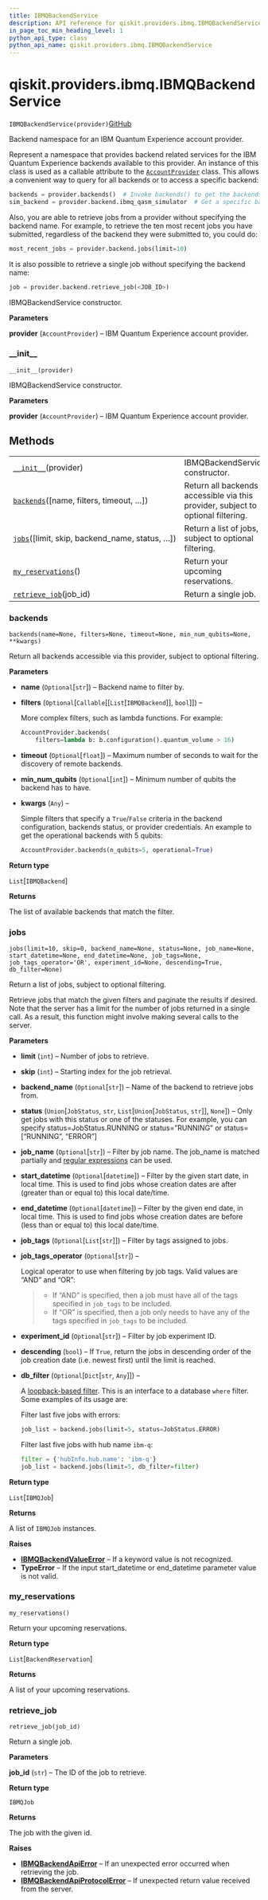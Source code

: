 ```yaml
---
title: IBMQBackendService
description: API reference for qiskit.providers.ibmq.IBMQBackendService
in_page_toc_min_heading_level: 1
python_api_type: class
python_api_name: qiskit.providers.ibmq.IBMQBackendService
---
```


<span id="qiskit-providers-ibmq-ibmqbackendservice" />

# qiskit.providers.ibmq.IBMQBackendService

<span id="qiskit.providers.ibmq.IBMQBackendService" />

`IBMQBackendService(provider)`[GitHub](https://github.com/qiskit/qiskit-ibmq-provider/tree/stable/0.12/qiskit/providers/ibmq/ibmqbackendservice.py "view source code")

Backend namespace for an IBM Quantum Experience account provider.

Represent a namespace that provides backend related services for the IBM Quantum Experience backends available to this provider. An instance of this class is used as a callable attribute to the [`AccountProvider`](qiskit.providers.ibmq.AccountProvider "qiskit.providers.ibmq.AccountProvider") class. This allows a convenient way to query for all backends or to access a specific backend:

```python
backends = provider.backends()  # Invoke backends() to get the backends.
sim_backend = provider.backend.ibmq_qasm_simulator  # Get a specific backend instance.
```

Also, you are able to retrieve jobs from a provider without specifying the backend name. For example, to retrieve the ten most recent jobs you have submitted, regardless of the backend they were submitted to, you could do:

```python
most_recent_jobs = provider.backend.jobs(limit=10)
```

It is also possible to retrieve a single job without specifying the backend name:

```python
job = provider.backend.retrieve_job(<JOB_ID>)
```

IBMQBackendService constructor.

**Parameters**

**provider** (`AccountProvider`) – IBM Quantum Experience account provider.

### \_\_init\_\_

<span id="qiskit.providers.ibmq.IBMQBackendService.__init__" />

`__init__(provider)`

IBMQBackendService constructor.

**Parameters**

**provider** (`AccountProvider`) – IBM Quantum Experience account provider.

## Methods

|                                                                                                                                                    |                                                                                  |
| -------------------------------------------------------------------------------------------------------------------------------------------------- | -------------------------------------------------------------------------------- |
| [`__init__`](#qiskit.providers.ibmq.IBMQBackendService.__init__ "qiskit.providers.ibmq.IBMQBackendService.__init__")(provider)                     | IBMQBackendService constructor.                                                  |
| [`backends`](#qiskit.providers.ibmq.IBMQBackendService.backends "qiskit.providers.ibmq.IBMQBackendService.backends")(\[name, filters, timeout, …]) | Return all backends accessible via this provider, subject to optional filtering. |
| [`jobs`](#qiskit.providers.ibmq.IBMQBackendService.jobs "qiskit.providers.ibmq.IBMQBackendService.jobs")(\[limit, skip, backend\_name, status, …]) | Return a list of jobs, subject to optional filtering.                            |
| [`my_reservations`](#qiskit.providers.ibmq.IBMQBackendService.my_reservations "qiskit.providers.ibmq.IBMQBackendService.my_reservations")()        | Return your upcoming reservations.                                               |
| [`retrieve_job`](#qiskit.providers.ibmq.IBMQBackendService.retrieve_job "qiskit.providers.ibmq.IBMQBackendService.retrieve_job")(job\_id)          | Return a single job.                                                             |

### backends

<span id="qiskit.providers.ibmq.IBMQBackendService.backends" />

`backends(name=None, filters=None, timeout=None, min_num_qubits=None, **kwargs)`

Return all backends accessible via this provider, subject to optional filtering.

**Parameters**

*   **name** (`Optional`\[`str`]) – Backend name to filter by.

*   **filters** (`Optional`\[`Callable`\[\[`List`\[`IBMQBackend`]], `bool`]]) –

    More complex filters, such as lambda functions. For example:

    ```python
    AccountProvider.backends(
        filters=lambda b: b.configuration().quantum_volume > 16)
    ```

*   **timeout** (`Optional`\[`float`]) – Maximum number of seconds to wait for the discovery of remote backends.

*   **min\_num\_qubits** (`Optional`\[`int`]) – Minimum number of qubits the backend has to have.

*   **kwargs** (`Any`) –

    Simple filters that specify a `True`/`False` criteria in the backend configuration, backends status, or provider credentials. An example to get the operational backends with 5 qubits:

    ```python
    AccountProvider.backends(n_qubits=5, operational=True)
    ```

**Return type**

`List`\[`IBMQBackend`]

**Returns**

The list of available backends that match the filter.

### jobs

<span id="qiskit.providers.ibmq.IBMQBackendService.jobs" />

`jobs(limit=10, skip=0, backend_name=None, status=None, job_name=None, start_datetime=None, end_datetime=None, job_tags=None, job_tags_operator='OR', experiment_id=None, descending=True, db_filter=None)`

Return a list of jobs, subject to optional filtering.

Retrieve jobs that match the given filters and paginate the results if desired. Note that the server has a limit for the number of jobs returned in a single call. As a result, this function might involve making several calls to the server.

**Parameters**

*   **limit** (`int`) – Number of jobs to retrieve.

*   **skip** (`int`) – Starting index for the job retrieval.

*   **backend\_name** (`Optional`\[`str`]) – Name of the backend to retrieve jobs from.

*   **status** (`Union`\[`JobStatus`, `str`, `List`\[`Union`\[`JobStatus`, `str`]], `None`]) – Only get jobs with this status or one of the statuses. For example, you can specify status=JobStatus.RUNNING or status=”RUNNING” or status=\[“RUNNING”, “ERROR”]

*   **job\_name** (`Optional`\[`str`]) – Filter by job name. The job\_name is matched partially and [regular expressions](https://developer.mozilla.org/en-US/docs/Web/JavaScript/Guide/Regular_Expressions) can be used.

*   **start\_datetime** (`Optional`\[`datetime`]) – Filter by the given start date, in local time. This is used to find jobs whose creation dates are after (greater than or equal to) this local date/time.

*   **end\_datetime** (`Optional`\[`datetime`]) – Filter by the given end date, in local time. This is used to find jobs whose creation dates are before (less than or equal to) this local date/time.

*   **job\_tags** (`Optional`\[`List`\[`str`]]) – Filter by tags assigned to jobs.

*   **job\_tags\_operator** (`Optional`\[`str`]) –

    Logical operator to use when filtering by job tags. Valid values are “AND” and “OR”:

    > *   If “AND” is specified, then a job must have all of the tags specified in `job_tags` to be included.
    > *   If “OR” is specified, then a job only needs to have any of the tags specified in `job_tags` to be included.

*   **experiment\_id** (`Optional`\[`str`]) – Filter by job experiment ID.

*   **descending** (`bool`) – If `True`, return the jobs in descending order of the job creation date (i.e. newest first) until the limit is reached.

*   **db\_filter** (`Optional`\[`Dict`\[`str`, `Any`]]) –

    A [loopback-based filter](https://loopback.io/doc/en/lb2/Querying-data.html). This is an interface to a database `where` filter. Some examples of its usage are:

    Filter last five jobs with errors:

    ```python
    job_list = backend.jobs(limit=5, status=JobStatus.ERROR)
    ```

    Filter last five jobs with hub name `ibm-q`:

    ```python
    filter = {'hubInfo.hub.name': 'ibm-q'}
    job_list = backend.jobs(limit=5, db_filter=filter)
    ```

**Return type**

`List`\[`IBMQJob`]

**Returns**

A list of `IBMQJob` instances.

**Raises**

*   [**IBMQBackendValueError**](qiskit.providers.ibmq.IBMQBackendValueError "qiskit.providers.ibmq.IBMQBackendValueError") – If a keyword value is not recognized.
*   **TypeError** – If the input start\_datetime or end\_datetime parameter value is not valid.

### my\_reservations

<span id="qiskit.providers.ibmq.IBMQBackendService.my_reservations" />

`my_reservations()`

Return your upcoming reservations.

**Return type**

`List`\[`BackendReservation`]

**Returns**

A list of your upcoming reservations.

### retrieve\_job

<span id="qiskit.providers.ibmq.IBMQBackendService.retrieve_job" />

`retrieve_job(job_id)`

Return a single job.

**Parameters**

**job\_id** (`str`) – The ID of the job to retrieve.

**Return type**

`IBMQJob`

**Returns**

The job with the given id.

**Raises**

*   [**IBMQBackendApiError**](qiskit.providers.ibmq.IBMQBackendApiError "qiskit.providers.ibmq.IBMQBackendApiError") – If an unexpected error occurred when retrieving the job.
*   [**IBMQBackendApiProtocolError**](qiskit.providers.ibmq.IBMQBackendApiProtocolError "qiskit.providers.ibmq.IBMQBackendApiProtocolError") – If unexpected return value received from the server.

